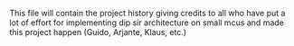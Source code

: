 This file will contain the project history giving credits to all who have put a lot of effort for implementing dip sir architecture on small mcus and made this project happen (Guido, Arjante, Klaus, etc.)